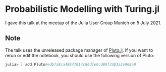 # Probabilistic Modelling with Turing.jl

I gave this talk at the meetup of the Julia User Group Munich on 5 July 2021.

## Note

The talk uses the unreleased package manager of [Pluto.jl](https://github.com/fonsp/Pluto.jl).
If you want to rerun or edit the notebook, you should use the following version of Pluto:
```julia
julia> ] add Pluto#edb7a8ca48947014c86dfe6cd89f3d83a3e968a9
```
